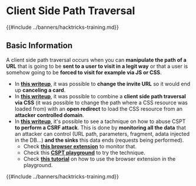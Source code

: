 # Client Side Path Traversal

{{#include ../banners/hacktricks-training.md}}

## Basic Information

A client side path traversal occurs when you can **manipulate the path of a URL** that is going to be **sent to a user to visit in a legit way** or that a user is somehow going to be **forced to visit for example via JS or CSS**.

- In [**this writeup**](https://erasec.be/blog/client-side-path-manipulation/), it was possible to **change the invite URL** so it would end up **canceling a card**.
- In [**this writeup**](https://mr-medi.github.io/research/2022/11/04/practical-client-side-path-traversal-attacks.html), it was possible to combine a **client side path traversal via CSS** (it was possible to change the path where a CSS resource was loaded from) with an **open redirect** to load the CSS resource from an **attacker controlled domain**.
- In [**this writeup**](https://blog.doyensec.com/2024/07/02/cspt2csrf.html), it's possible to see a tachnique on how to abuse CSPT **to perform a CSRF attack**. This is done by **monitoring all the data** that an attacker can control (URL path, parameters, fragment, adata injected in the DB...) **and the sinks** this data ends (requests being performed).
  - Check [**this browser extension**](https://addons.mozilla.org/en-US/firefox/addon/eval-villain/) to monitor that.
  - Check this [**CSPT playground**](https://github.com/doyensec/CSPTPlayground) to try the technique.
  - Check [**this tutorial**](https://blog.doyensec.com/2024/12/03/cspt-with-eval-villain.html) on how to use the browser extension in the playground.

{{#include ../banners/hacktricks-training.md}}



